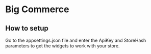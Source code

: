 # Big Commerce

## How to setup

Go to the appsettings.json file and enter the ApiKey and StoreHash parameters to get the widgets to work with your store.